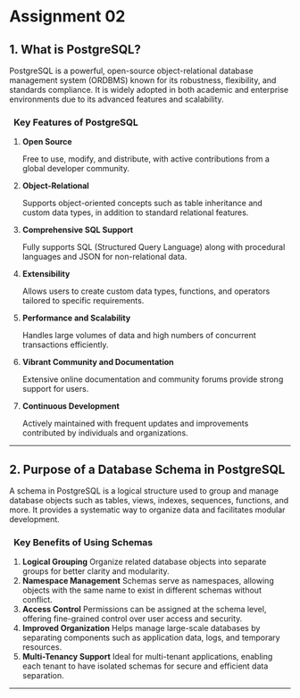 # Assignment 02

## 1. What is PostgreSQL?

PostgreSQL is a powerful, open-source object-relational database management system (ORDBMS) known for its robustness, flexibility, and standards compliance. It is widely adopted in both academic and enterprise environments due to its advanced features and scalability.

###   Key Features of PostgreSQL

1. **Open Source** &#x20;

   Free to use, modify, and distribute, with active contributions from a global developer community.
2. **Object-Relational** 

   &#x20;Supports object-oriented concepts such as table inheritance and custom data types, in addition to standard relational features.
3. **Comprehensive SQL Support** 

   Fully supports SQL (Structured Query Language) along with procedural languages and JSON for non-relational data.
4. **Extensibility** 

   Allows users to create custom data types, functions, and operators tailored to specific requirements.
5. **Performance and Scalability** 

   Handles large volumes of data and high numbers of concurrent transactions efficiently.
6. **Vibrant Community and Documentation** 

   Extensive online documentation and community forums provide strong support for users.
7. **Continuous Development** 

   Actively maintained with frequent updates and improvements contributed by individuals and organizations.

---

## 2. Purpose of a Database Schema in PostgreSQL

A schema in PostgreSQL is a logical structure used to group and manage database objects such as tables, views, indexes, sequences, functions, and more. It provides a systematic way to organize data and facilitates modular development.

###   Key Benefits of Using Schemas

1. **Logical Grouping**
   Organize related database objects into separate groups for better clarity and modularity.
2. **Namespace Management**
   Schemas serve as namespaces, allowing objects with the same name to exist in different schemas without conflict.
3. **Access Control**
   Permissions can be assigned at the schema level, offering fine-grained control over user access and security.
4. **Improved Organization**
   Helps manage large-scale databases by separating components such as application data, logs, and temporary resources.
5. **Multi-Tenancy Support**
   Ideal for multi-tenant applications, enabling each tenant to have isolated schemas for secure and efficient data separation.

---
